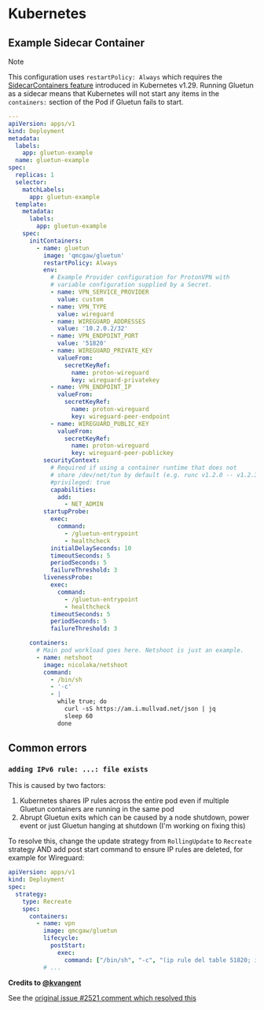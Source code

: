 # Kubernetes

## Example Sidecar Container

> [!NOTE]
> This configuration uses `restartPolicy: Always` which requires the
> [SidecarContainers feature][sidecar-containers] introduced in
> Kubernetes v1.29. Running Gluetun as a sidecar means that Kubernetes
> will not start any items in the `containers:` section of the Pod if
> Gluetun fails to start.

[sidecar-containers]: https://kubernetes.io/docs/concepts/workloads/pods/sidecar-containers/

```yaml
---
apiVersion: apps/v1
kind: Deployment
metadata:
  labels:
    app: gluetun-example
  name: gluetun-example
spec:
  replicas: 1
  selector:
    matchLabels:
      app: gluetun-example
  template:
    metadata:
      labels:
        app: gluetun-example
    spec:
      initContainers:
        - name: gluetun
          image: 'qmcgaw/gluetun'
          restartPolicy: Always
          env:
            # Example Provider configuration for ProtonVPN with
            # variable configuration supplied by a Secret.
            - name: VPN_SERVICE_PROVIDER
              value: custom
            - name: VPN_TYPE
              value: wireguard
            - name: WIREGUARD_ADDRESSES
              value: '10.2.0.2/32'
            - name: VPN_ENDPOINT_PORT
              value: '51820'
            - name: WIREGUARD_PRIVATE_KEY
              valueFrom:
                secretKeyRef:
                  name: proton-wireguard
                  key: wireguard-privatekey
            - name: VPN_ENDPOINT_IP
              valueFrom:
                secretKeyRef:
                  name: proton-wireguard
                  key: wireguard-peer-endpoint
            - name: WIREGUARD_PUBLIC_KEY
              valueFrom:
                secretKeyRef:
                  name: proton-wireguard
                  key: wireguard-peer-publickey
          securityContext:
            # Required if using a container runtime that does not
            # share /dev/net/tun by default (e.g. runc v1.2.0 -- v1.2.3)
            #privileged: true
            capabilities:
              add:
                - NET_ADMIN
          startupProbe:
            exec:
              command:
                - /gluetun-entrypoint
                - healthcheck
            initialDelaySeconds: 10
            timeoutSeconds: 5
            periodSeconds: 5
            failureThreshold: 3
          livenessProbe:
            exec:
              command:
                - /gluetun-entrypoint
                - healthcheck
            timeoutSeconds: 5
            periodSeconds: 5
            failureThreshold: 3

      containers:
        # Main pod workload goes here. Netshoot is just an example.
        - name: netshoot
          image: nicolaka/netshoot
          command:
            - /bin/sh
            - '-c'
            - |
              while true; do
                curl -sS https://am.i.mullvad.net/json | jq
                sleep 60
              done
```

## Common errors

### `adding IPv6 rule: ...: file exists`

This is caused by two factors:

1. Kubernetes shares IP rules across the entire pod even if multiple Gluetun containers are running in the same pod
1. Abrupt Gluetun exits which can be caused by a node shutdown, power event or just Gluetun hanging at shutdown (I'm working on fixing this)

To resolve this, change the update strategy from `RollingUpdate` to `Recreate` strategy AND add post start command to ensure IP rules are deleted, for example for Wireguard:

```yml
apiVersion: apps/v1
kind: Deployment
spec:
  strategy:
    type: Recreate
    spec:
      containers:
        - name: vpn
          image: qmcgaw/gluetun
          lifecycle:
            postStart:
              exec:
                command: ["/bin/sh", "-c", "(ip rule del table 51820; ip -6 rule del table 51820) || true"]
          # ...
```

**Credits to [@kvangent](https://github.com/kvangent)**

See the [original issue #2521 comment which resolved this](https://github.com/qdm12/gluetun/issues/2521#issuecomment-2453592258)
